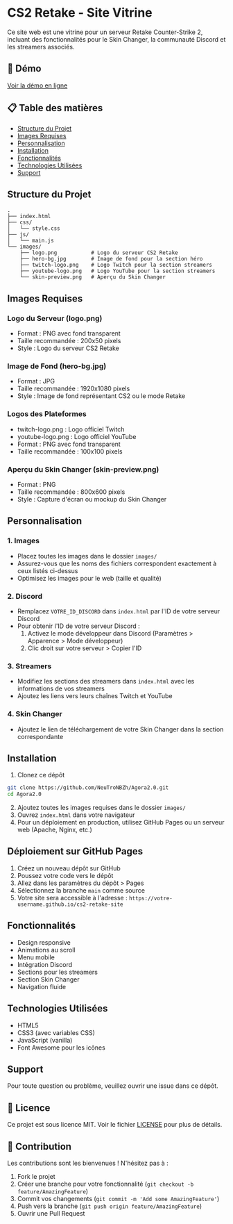 # CS2 Retake - Site Vitrine

Ce site web est une vitrine pour un serveur Retake Counter-Strike 2, incluant des fonctionnalités pour le Skin Changer, la communauté Discord et les streamers associés.

## 🚀 Démo

[Voir la démo en ligne](https://agora-retake.fr)

## 📋 Table des matières

- [Structure du Projet](#structure-du-projet)
- [Images Requises](#images-requises)
- [Personnalisation](#personnalisation)
- [Installation](#installation)
- [Fonctionnalités](#fonctionnalités)
- [Technologies Utilisées](#technologies-utilisées)
- [Support](#support)

## Structure du Projet

```
.
├── index.html
├── css/
│   └── style.css
├── js/
│   └── main.js
└── images/
    ├── logo.png           # Logo du serveur CS2 Retake
    ├── hero-bg.jpg        # Image de fond pour la section héro
    ├── twitch-logo.png    # Logo Twitch pour la section streamers
    ├── youtube-logo.png   # Logo YouTube pour la section streamers
    └── skin-preview.png   # Aperçu du Skin Changer
```

## Images Requises

### Logo du Serveur (logo.png)
- Format : PNG avec fond transparent
- Taille recommandée : 200x50 pixels
- Style : Logo du serveur CS2 Retake

### Image de Fond (hero-bg.jpg)
- Format : JPG
- Taille recommandée : 1920x1080 pixels
- Style : Image de fond représentant CS2 ou le mode Retake

### Logos des Plateformes
- twitch-logo.png : Logo officiel Twitch
- youtube-logo.png : Logo officiel YouTube
- Format : PNG avec fond transparent
- Taille recommandée : 100x100 pixels

### Aperçu du Skin Changer (skin-preview.png)
- Format : PNG
- Taille recommandée : 800x600 pixels
- Style : Capture d'écran ou mockup du Skin Changer

## Personnalisation

### 1. Images
- Placez toutes les images dans le dossier `images/`
- Assurez-vous que les noms des fichiers correspondent exactement à ceux listés ci-dessus
- Optimisez les images pour le web (taille et qualité)

### 2. Discord
- Remplacez `VOTRE_ID_DISCORD` dans `index.html` par l'ID de votre serveur Discord
- Pour obtenir l'ID de votre serveur Discord :
  1. Activez le mode développeur dans Discord (Paramètres > Apparence > Mode développeur)
  2. Clic droit sur votre serveur > Copier l'ID

### 3. Streamers
- Modifiez les sections des streamers dans `index.html` avec les informations de vos streamers
- Ajoutez les liens vers leurs chaînes Twitch et YouTube

### 4. Skin Changer
- Ajoutez le lien de téléchargement de votre Skin Changer dans la section correspondante

## Installation

1. Clonez ce dépôt
```bash
git clone https://github.com/NeuTroNBZh/Agora2.0.git
cd Agora2.0
```

2. Ajoutez toutes les images requises dans le dossier `images/`
3. Ouvrez `index.html` dans votre navigateur
4. Pour un déploiement en production, utilisez GitHub Pages ou un serveur web (Apache, Nginx, etc.)

## Déploiement sur GitHub Pages

1. Créez un nouveau dépôt sur GitHub
2. Poussez votre code vers le dépôt
3. Allez dans les paramètres du dépôt > Pages
4. Sélectionnez la branche `main` comme source
5. Votre site sera accessible à l'adresse : `https://votre-username.github.io/cs2-retake-site`

## Fonctionnalités

- Design responsive
- Animations au scroll
- Menu mobile
- Intégration Discord
- Sections pour les streamers
- Section Skin Changer
- Navigation fluide

## Technologies Utilisées

- HTML5
- CSS3 (avec variables CSS)
- JavaScript (vanilla)
- Font Awesome pour les icônes

## Support

Pour toute question ou problème, veuillez ouvrir une issue dans ce dépôt.

## 📝 Licence

Ce projet est sous licence MIT. Voir le fichier [LICENSE](LICENSE) pour plus de détails.

## 🤝 Contribution

Les contributions sont les bienvenues ! N'hésitez pas à :
1. Fork le projet
2. Créer une branche pour votre fonctionnalité (`git checkout -b feature/AmazingFeature`)
3. Commit vos changements (`git commit -m 'Add some AmazingFeature'`)
4. Push vers la branche (`git push origin feature/AmazingFeature`)
5. Ouvrir une Pull Request 
